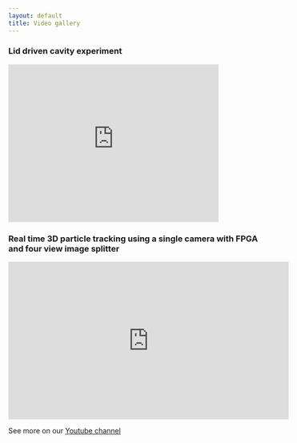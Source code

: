 ```yaml
---
layout: default
title: Video gallery
---
```



### Lid driven cavity experiment

<html>
<iframe width="420" height="315" src="http://www.youtube.com/embed/ju7Fi0nG0w0" frameborder="0" allowfullscreen></iframe></html>


### Real time 3D particle tracking using a single camera with FPGA and four view image splitter

<html>
<iframe width="560" height="315" src="http://www.youtube.com/embed/M3rO5PBl-uM" frameborder="0" allowfullscreen></iframe>
</html>

See more on our [Youtube channel](http://www.youtube.com/user/alex2lib/videos?view=0) 

